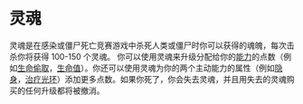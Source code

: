 # 灵魂
灵魂是在感染或僵尸死亡竞赛游戏中杀死人类或僵尸时你可以获得的魂魄，每次击杀你将获得 100-150 个灵魂。 你可以使用灵魂来升级分配给你的[能力](Abilities.md)的点数（例如[生命偷取](Lifesteal.md)，[生命值](Strength.md)）。你还可以使用灵魂为你的两个主动能力的属性（例如[隐身](Invisibility.md)，[治疗光环](Heal_Aura.md)）添加更多点数。如果你死了，你会失去灵魂，并且用失去的灵魂购买的任何升级都将被撤消。